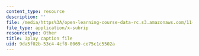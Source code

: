 ```yaml
---
content_type: resource
description: ''
file: /media/https%3A/open-learning-course-data-rc.s3.amazonaws.com/11-384-malaysia-sustainable-cities-practicum-spring-2018/9da5f02b53c44cf80069ce75c1c5502a_2Y0cpVGuDoM.srt
file_type: application/x-subrip
resourcetype: Other
title: 3play caption file
uid: 9da5f02b-53c4-4cf8-0069-ce75c1c5502a
---
```


